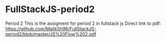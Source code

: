 # FullStackJS-period2
Period 2
This is the assigment for period 2 in fullstack js
Direct link to pdf: https://github.com/MalikSh96/FullStackJS-period2/blob/master/JS%20Flow%202.pdf
